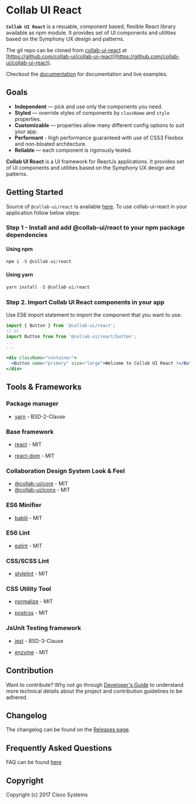 # Collab UI React
**`Collab UI React`** is a resuable, component based, flexible React library available as
npm module. It provides set of UI components and utilities based on the Symphony UX design and patterns.

The git repo can be cloned from [collab-ui-react](https://github.com/collab-ui/collab-ui-react) at [https://github.com/collab-ui/collab-ui-react](https://github.com/collab-ui/collab-ui-react).

Checkout the [documentation](http://react.collab-ui.com/) for documentation and live examples.

## Goals
* **Independent** — pick and use only the components you need.
* **Styled** — override styles of components by `className` and `style` properties.
* **Customizable** — properties allow many different config options to suit your app.
* **Performant** - high performance guaranteed with use of CSS3 Flexbox and non-bloated architecture.
* **Reliable** — each component is rigorously tested.

**Collab UI React** is a UI framework for ReactJs applications. It provides set of UI components and utilities based on the Symphony UX design and patterns.

## Getting Started

Source of `@collab-ui/react` is available [here](https://github.com/collab-ui/collab-ui-react).
To use collab-ui-react in your application follow below steps:

### Step 1 - Install and add @collab-ui/react to your npm package dependencies

#### Using npm

```js
npm i -S @collab-ui/react
```

#### Using yarn

```js
yarn install -S @collab-ui/react
```

### Step 2. Import Collab UI React components in your app

Use ES6 import statement to import the component that you want to use:

```jsx
import { Button } from '@collab-ui/react';
// or
import Button from from '@collab-ui/react/button';
...
...

<div className="container">
  <Button name="primary" size="large">Welcome to Collab UI React !</Button>
</div>
```

## Tools & Frameworks

### Package manager

* [yarn](https://github.com/yarnpkg/yarn) - BSD-2-Clause

### Base framework

* [react](https://github.com/facebook/react) - MIT

* [react-dom](https://github.com/facebook/react) - MIT

### Collaboration Design System Look & Feel

* [@collab-ui/core](https://github.com/collab-ui/collab-ui-core) - MIT
* [@collab-ui/icons](https://github.com/collab-ui/collab-ui-icons) - MIT

### ES6 Minifier

* [babili](https://github.com/babel/babili) - MIT

### ES6 Lint

* [eslint](https://github.com/eslint/eslint) - MIT

### CSS/SCSS Lint

* [stylelint](https://github.com/stylelint/stylelint) - MIT

### CSS Utility Tool

* [normalize](https://github.com/necolas/normalize.css) - MIT

* [postcss](https://github.com/postcss/postcss) - MIT

### JsUnit Testing framework

* [jest](https://github.com/facebook/jest) - BSD-3-Clause

* [enzyme](https://github.com/airbnb/enzyme) - MIT


## Contribution

Want to contribute? Why not go through [Developer's Guide](./GETTING_STARTED.md) to understand more technical details about the project and contribution guidelines to be adhered.

## Changelog

The changelog can be found on the [Releases page](https://github.com/collab-ui/collab-ui-react/releases).

## Frequently Asked Questions

FAQ can be found [here](./docs/Faq.md)

## Copyright

Copyright (c) 2017 Cisco Systems
